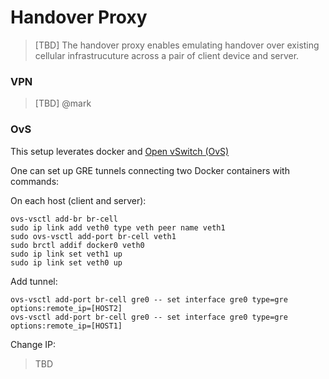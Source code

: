 # Handover Proxy

>  [TBD] The handover proxy enables emulating handover over existing cellular infrastrucuture across a pair of client device and server.

### VPN 

> [TBD] @mark

### OvS

This setup leverates docker and [Open vSwitch (OvS)](https://github.com/openvswitch/ovs)

One can set up GRE tunnels connecting two Docker containers with commands:

On each host (client and server):
```
ovs-vsctl add-br br-cell
sudo ip link add veth0 type veth peer name veth1
sudo ovs-vsctl add-port br-cell veth1
sudo brctl addif docker0 veth0
sudo ip link set veth1 up
sudo ip link set veth0 up
```

Add tunnel:
```
ovs-vsctl add-port br-cell gre0 -- set interface gre0 type=gre options:remote_ip=[HOST2]
ovs-vsctl add-port br-cell gre0 -- set interface gre0 type=gre options:remote_ip=[HOST1]
```

Change IP:

> TBD









